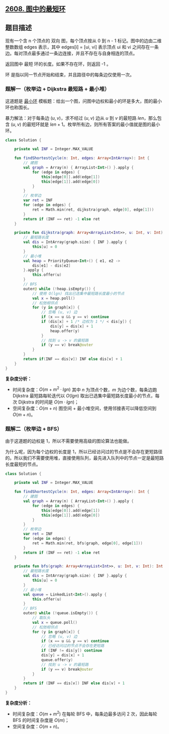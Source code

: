 ## [2608. 图中的最短环](https://leetcode.cn/problems/shortest-cycle-in-a-graph/)

## 题目描述

现有一个含 n 个顶点的 双向 图，每个顶点按从 0 到 n - 1 标记。图中的边由二维整数数组 edges 表示，其中 edges[i] = [ui, vi] 表示顶点 ui 和 vi 之间存在一条边。每对顶点最多通过一条边连接，并且不存在与自身相连的顶点。

返回图中 最短 环的长度。如果不存在环，则返回 -1 。

环 是指以同一节点开始和结束，并且路径中的每条边仅使用一次。

### 题解一（枚举边 + Dijkstra 最短路 + 最小堆）

这道题是 [最小环](https://oi-wiki.org/graph/min-circle/) 模板题：给出一个图，问图中边权和最小的环是多大，图的最小环也称围长。

暴力解法：对于每条边 $(u, v)$，求不经过 $(u,v)$ 边从 $u$ 到 $v$ 的最短路 $len$，那么包含 $(u,v)$ 的最短环就是 $len + 1$。枚举所有边，则所有答案的最小值就是图的最小环。

```kotlin
class Solution {

    private val INF = Integer.MAX_VALUE

    fun findShortestCycle(n: Int, edges: Array<IntArray>): Int {
        // 建图
        val graph = Array(n) { ArrayList<Int>() }.apply {
            for (edge in edges) {
                this[edge[0]].add(edge[1])
                this[edge[1]].add(edge[0])
            }
        }
        // 枚举边
        var ret = INF
        for (edge in edges) {
            ret = Math.min(ret, dijkstra(graph, edge[0], edge[1]))
        }
        return if (INF == ret) -1 else ret
    }

    private fun dijkstra(graph: Array<ArrayList<Int>>, u: Int, v: Int): Int {
        // 最短路长度
        val dis = IntArray(graph.size) { INF }.apply {
            this[u] = 0
        }
        // 最小堆
        val heap = PriorityQueue<Int>() { e1, e2 ->
            dis[e1] - dis[e2]
        }.apply {
            this.offer(u)
        }
        // BFS
        outer@ while (!heap.isEmpty()) {
            // 使用 O(lgn) 找出已选集中最短路长度最小的节点
            val x = heap.poll()
            // 松弛相邻点
            for (y in graph[x]) {
                // 忽略 (u, v) 边
                if (x == u && y == v) continue
                if (dis[x] + 1 /* 边权为 1 */ < dis[y]) {
                    dis[y] = dis[x] + 1
                    heap.offer(y)
                }
                // 找到 u -> v 的最短路
                if (y == v) break@outer
            }
        }
        return if(INF == dis[v]) INF else dis[v] + 1
    }
}
```

**复杂度分析：**

- 时间复杂度：$O(m + m^2·lgn)$ 其中 $n$ 为顶点个数，$m$ 为边个数，每条边跑 Dijkstra 最短路每轮迭代以 $O(lgn)$ 取出已选集中最短路长度最小的节点，每次 Dijkstra 的时间是 $O(m·lgn)$；
- 空间复杂度：$O(m + n)$ 图空间 + 最小堆空间，使用邻接表可以降低空间到 $O(m + n)$。

### 题解二（枚举边 + BFS）

由于这道题的边权是 1，所以不需要使用高级的图论算法也能做。

为什么呢，因为每个边权的长度是 1，所以已经访问过的节点是不会存在更短路径的。所以我们不需要使用堆，直接使用队列，最先进入队列中的节点一定是最短路长度最短的节点。

```kotlin
class Solution {

    private val INF = Integer.MAX_VALUE

    fun findShortestCycle(n: Int, edges: Array<IntArray>): Int {
        // 建图
        val graph = Array(n) { ArrayList<Int>() }.apply {
            for (edge in edges) {
                this[edge[0]].add(edge[1])
                this[edge[1]].add(edge[0])
            }
        }
        // 枚举边
        var ret = INF
        for (edge in edges) {
            ret = Math.min(ret, bfs(graph, edge[0], edge[1]))
        }
        return if (INF == ret) -1 else ret
    }

    private fun bfs(graph: Array<ArrayList<Int>>, u: Int, v: Int): Int {
        // 最短路长度
        val dis = IntArray(graph.size) { INF }.apply {
            this[u] = 0
        }
        // 最小堆
        val queue = LinkedList<Int>().apply {
            this.offer(u)
        }
        // BFS
        outer@ while (!queue.isEmpty()) {
            // 取队头
            val x = queue.poll()
            // 松弛相邻点
            for (y in graph[x]) {
                // 忽略 (u, v) 边
                if (x == u && y == v) continue
                // 已经访问过的节点不会存在更短路
                if (INF != dis[y]) continue
                dis[y] = dis[x] + 1
                queue.offer(y)
                // 找到 u -> v 的最短路
                if (y == v) break@outer
            }
        }
        return if (INF == dis[v]) INF else dis[v] + 1
    }
}
```

**复杂度分析：**

- 时间复杂度：$O(m + m^2)$ 在每轮 BFS 中，每条边最多访问 2 次，因此每轮 BFS 的时间复杂度是 $O(m)$；
- 空间复杂度：$O(m + n)$。
